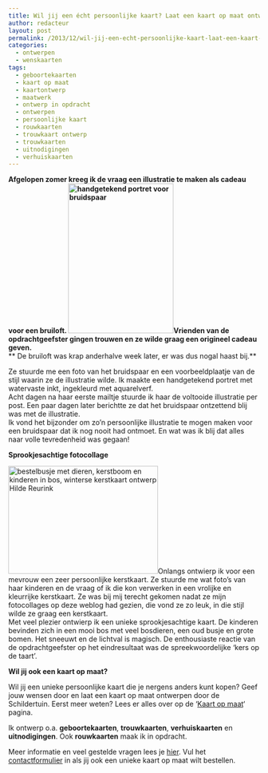 ```yaml
---
title: Wil jij een écht persoonlijke kaart? Laat een kaart op maat ontwerpen
author: redacteur
layout: post
permalink: /2013/12/wil-jij-een-echt-persoonlijke-kaart-laat-een-kaart-op-maat-ontwerpen/
categories:
  - ontwerpen
  - wenskaarten
tags:
  - geboortekaarten
  - kaart op maat
  - kaartontwerp
  - maatwerk
  - ontwerp in opdracht
  - ontwerpen
  - persoonlijke kaart
  - rouwkaarten
  - trouwkaart ontwerp
  - trouwkaarten
  - uitnodigingen
  - verhuiskaarten
---
```

**Afgelopen zomer kreeg ik de vraag een illustratie te maken als cadeau voor een bruiloft. <img class="alignright size-medium wp-image-4384" title="in opdracht: handgetekend portret voor bruidspaar" src="/wordpress/wp-content/uploads/2013/10/portret-bruidspaar-211x300.jpg" alt="handgetekend portret voor bruidspaar" width="211" height="300" />Vrienden van de opdrachtgeefster gingen trouwen en ze wilde graag een origineel cadeau geven.**  
** De bruiloft was krap anderhalve week later, er was dus nogal haast bij.**

Ze stuurde me een foto van het bruidspaar en een voorbeeldplaatje van de stijl waarin ze de illustratie wilde. Ik maakte een handgetekend portret met watervaste inkt, ingekleurd met aquarelverf.  
Acht dagen na haar eerste mailtje stuurde ik haar de voltooide illustratie per post. Een paar dagen later berichtte ze dat het bruidspaar ontzettend blij was met de illustratie.  
Ik vond het bijzonder om zo’n persoonlijke illustratie te mogen maken voor een bruidspaar dat ik nog nooit had ontmoet. En wat was ik blij dat alles naar volle tevredenheid was gegaan!

**Sprookjesachtige fotocollage**

<img class="alignleft size-medium wp-image-4955" title="in opdracht: sprookjesachtige kerstkaart met fotocollage" src="/wordpress/wp-content/uploads/2013/11/kerstkaart-auto-in-bos-300x216.jpg" alt="bestelbusje met dieren, kerstboom en kinderen in bos, winterse kerstkaart ontwerp Hilde Reurink" width="300" height="216" />Onlangs ontwierp ik voor een mevrouw een zeer persoonlijke kerstkaart. Ze stuurde me wat foto&#8217;s van haar kinderen en de vraag of ik die kon verwerken in een vrolijke en kleurrijke kerstkaart. Ze was bij mij terecht gekomen nadat ze mijn fotocollages op deze weblog had gezien, die vond ze zo leuk, in die stijl wilde ze graag een kerstkaart.  
Met veel plezier ontwierp ik een unieke sprookjesachtige kaart. De kinderen bevinden zich in een mooi bos met veel bosdieren, een oud busje en grote bomen. Het sneeuwt en de lichtval is magisch. De enthousiaste reactie van de opdrachtgeefster op het eindresultaat was de spreekwoordelijke &#8216;kers op de taart&#8217;.

**Wil jij ook een kaart op maat?**

Wil jij een unieke persoonlijke kaart die je nergens anders kunt kopen? Geef jouw wensen door en laat een kaart op maat ontwerpen door de Schildertuin. Eerst meer weten? Lees er alles over op de &#8216;<a title="Kaart op maat: uniek persoonlijk ontwerp" href="/wordpress/wenskaarten/" target="_blank">Kaart op maat</a>&#8216; pagina.

Ik ontwerp o.a. **geboortekaarten**, **trouwkaarten**, **verhuiskaarten** en **uitnodigingen**. Ook **rouwkaarten** maak ik in opdracht.

Meer informatie en veel gestelde vragen lees je <a title="Kaart op maat: uniek persoonlijk ontwerp" href="/wordpress/wenskaarten/" target="_blank">hier</a>. Vul het <a title="Contactformulier voor vragen" href="/wordpress/contactgegevens/" target="_blank">contactformulier</a> in als jij ook een unieke kaart op maat wilt bestellen.
